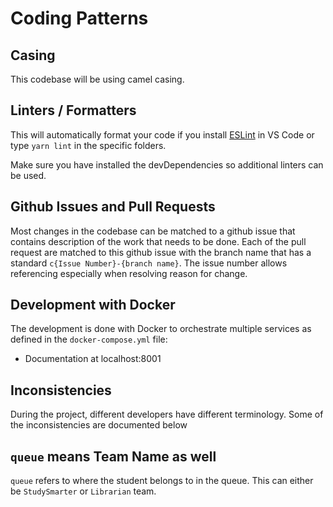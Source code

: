 # Coding Patterns

## Casing
This codebase will be using camel casing.

## Linters / Formatters
This will automatically format your code if you install [ESLint](https://marketplace.visualstudio.com/items?itemName=dbaeumer.vscode-eslint) in VS Code or type `yarn lint` in the specific folders.

Make sure you have installed the devDependencies so additional linters can be used.

## Github Issues and Pull Requests
Most changes in the codebase can be matched to a github issue that contains description of the work that needs to be done. Each of the pull request are matched to this github issue with the branch name that has a standard `c{Issue Number}-{branch name}`. The issue number allows referencing especially when resolving reason for change.

## Development with Docker
The development is done with Docker to orchestrate multiple services as defined in the `docker-compose.yml` file:

- Documentation at localhost:8001

## Inconsistencies
During the project, different developers have different terminology. Some of the inconsistencies are documented below

## `queue` means Team Name as well
`queue` refers to where the student belongs to in the queue. This can either be `StudySmarter` or `Librarian` team.